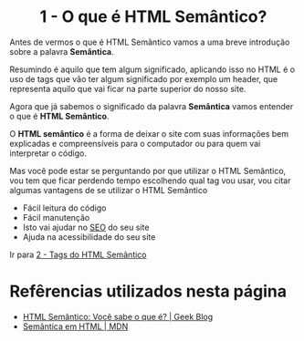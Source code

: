 <h1 align="center">1 - O que é HTML Semântico?</h1>

Antes de vermos o que é HTML Semântico vamos a uma breve introdução sobre a palavra **Semântica**.

Resumindo é aquilo que tem algum significado, aplicando isso no HTML é o uso de tags que vão ter algum significado por exemplo um header, que representa aquilo que vai ficar na parte superior do nosso site.

Agora que já sabemos o significado da palavra **Semântica** vamos entender o que é **HTML Semântico**.

O **HTML semântico** é a forma de deixar o site com suas informações bem explicadas e compreensíveis para o computador ou para quem vai interpretar o código.

Mas você pode estar se perguntando por que utilizar o HTML Semântico, vou tem que ficar perdendo tempo escolhendo qual tag vou usar, vou citar algumas vantagens de se utilizar o HTML Semântico

- Fácil leitura do código
- Fácil manutenção
- Isto vai ajudar no [SEO](https://www.tecmundo.com.br/blog/2770-o-que-e-seo-.htm) do seu site
- Ajuda na acessibilidade do seu site

Ir para [2 - Tags do HTML Semântico](../2-Tags-HTML-Semântico/2-Tags-HTML-Semântico.md)

<h1>Refêrencias utilizados nesta página</h1>

- [HTML Semântico: Você sabe o que é? | Geek Blog](https://blog.geekhunter.com.br/voce-conhece-html-semantico/#O_que_e_HTML_semantico)
- [Semântica em HTML | MDN](https://developer.mozilla.org/pt-BR/docs/Glossario/Semantica#Sem%C3%A2ntica_em_HTML)
